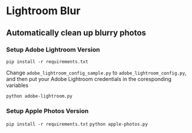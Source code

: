 # Lightroom Blur
## Automatically clean up blurry photos
### Setup Adobe Lightroom Version
`pip install -r requirements.txt`

Change `adobe_lightroom_config_sample.py` to `adobe_lightroom_config.py`, and then put your Adobe Lightroom credentials in the coresponding variables

`python adobe-lightroom.py`

### Setup Apple Photos Version
`pip install -r requirements.txt`
`python apple-photos.py`